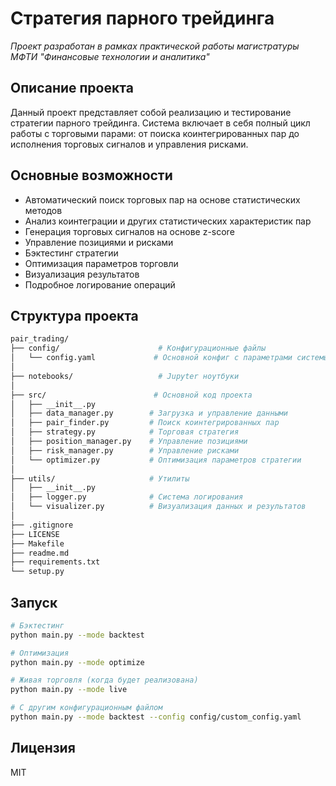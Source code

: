 # Стратегия парного трейдинга

*Проект разработан в рамках практической работы магистратуры МФТИ "Финансовые технологии и аналитика"*

## Описание проекта

Данный проект представляет собой реализацию и тестирование стратегии парного трейдинга. Система включает в себя полный цикл работы с торговыми парами: от поиска коинтегрированных пар до исполнения торговых сигналов и управления рисками.

## Основные возможности

- Автоматический поиск торговых пар на основе статистических методов
- Анализ коинтеграции и других статистических характеристик пар
- Генерация торговых сигналов на основе z-score
- Управление позициями и рисками
- Бэктестинг стратегии
- Оптимизация параметров торговли
- Визуализация результатов
- Подробное логирование операций

## Структура проекта
```bash
pair_trading/
├── config/                      # Конфигурационные файлы
│   └── config.yaml             # Основной конфиг с параметрами системы
│
├── notebooks/                   # Jupyter ноутбуки
│
├── src/                        # Основной код проекта
│   ├── __init__.py            
│   ├── data_manager.py        # Загрузка и управление данными
│   ├── pair_finder.py         # Поиск коинтегрированных пар
│   ├── strategy.py            # Торговая стратегия
│   ├── position_manager.py    # Управление позициями
│   ├── risk_manager.py        # Управление рисками
│   └── optimizer.py           # Оптимизация параметров стратегии
│
├── utils/                     # Утилиты
│   ├── __init__.py
│   ├── logger.py              # Система логирования
│   └── visualizer.py          # Визуализация данных и результатов
│
├── .gitignore                 
├── LICENSE                    
├── Makefile                   
├── readme.md                  
├── requirements.txt           
└── setup.py                              
```

## Запуск
```bash
# Бэктестинг
python main.py --mode backtest

# Оптимизация
python main.py --mode optimize

# Живая торговля (когда будет реализована)
python main.py --mode live

# С другим конфигурационным файлом
python main.py --mode backtest --config config/custom_config.yaml
```

## Лицензия

MIT
